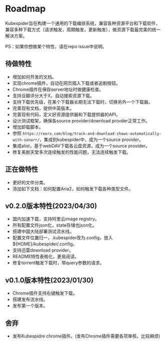 # Roadmap
Kubespider旨在构建一个通用的下载编排系统，兼容各种资源平台和下载软件，兼容多种下载方式（请求触发，周期触发，更新触发），做资源下载最完美的统一解决方案。

PS：如果你想做某个特性，请在repo issue中说明。

## 待做特性
* 增加如何开发的文档。
* 实现chrome插件，自动在网页插入下载或者追剧按钮。
* Chrome插件在保存server地址时做健康检查。
* 支持豆瓣评分大于X，自动搜索资源下载。
* 支持下载优先级，在某个下载器长期无法下载时，切换另外一个下载器。
* 完善现有文档，提供中英版本。
* 完善现有代码，定义好资源提供器和下载提供器的API。
* 设计测试框架，确保各source provider/download provder正常工作。
* 增加卸载脚本。
* 参照 `https://reorx.com/blog/track-and-download-shows-automatically-with-sonarr/`，集成到kubespider中，成为一个source provider。
* 集成alist，基于webDAV下载各云盘资源，成为一个source provider。
* 修复美剧天堂多次连续触发的性能问题，无法连续触发下载。

## 正在做特性
* 更好的文件分类。
* 添加如下文档：如何配置Aria2，如何触发下载各种类型文件。

## v0.2.0版本特性(2023/04/30)
* 国内加速下载，支持阿里云image registry。
* 所有配置文件json化，state存储也json化。
* 搭建中国大陆部署测试流水线。
* 配置文件位置归一，.kubespider改为.config，放入${HOME}/kubespider/.config。
* 支持迅雷download provider。
* README特性表格化，更易阅读。
* 修复torrent触发下载时，带query参数的请求。

## v0.1.0版本特性(2023/01/30)
* Chrome插件支持右键触发下载。
* 搭建发布流水线。
* 发布第一个版本。

## 舍弃
* 发布Kubespidre chrome插件。(发布Chrome插件需要各项审核，比较麻烦)
